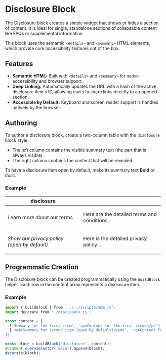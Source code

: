 # Disclosure Block

The Disclosure block creates a simple widget that shows or hides a section of content. It is ideal for single, standalone sections of collapsable content like FAQs or supplemental information.

This block uses the semantic `<details>` and `<summary>` HTML elements, which provide core accessibility features out of the box.

## Features

- **Semantic HTML:** Built with `<details>` and `<summary>` for native accessibility and browser support.
- **Deep Linking:** Automatically updates the URL with a hash of the active disclosure item's ID, allowing users to share links directly to an opened section.
- **Accessible by Default:** Keyboard and screen reader support is handled natively by the browser.

## Authoring

To author a disclosure block, create a two-column table with the `disclosure` block style.

- The left column contains the visible summary text (the part that is always visible).
- The right column contains the content that will be revealed.

To have a disclosure item open by default, make its summary text **Bold** or *Italic*.

### Example

| disclosure | |
|---|---|
| Learn more about our terms | <p>Here are the detailed terms and conditions...</p> |
| *Show our privacy policy (open by default)* | <p>Here is the detailed privacy policy...</p> |

## Programmatic Creation

The Disclosure block can be created programmatically using the `buildBlock` helper. Each row in the content array represents a disclosure item.

### Example

```javascript
import { buildBlock } from '../../scripts/aem.js';
import decorate from './disclosure.js';

const content = [
  ['Summary for the first item', '<p>Content for the first item.</p>'],
  ['<em>Summary for second item (open by default)</em>', '<p>Content for the second item.</p>'],
];

const block = buildBlock('disclosure', content);
document.querySelector('main').append(block);
decorate(block);
```
